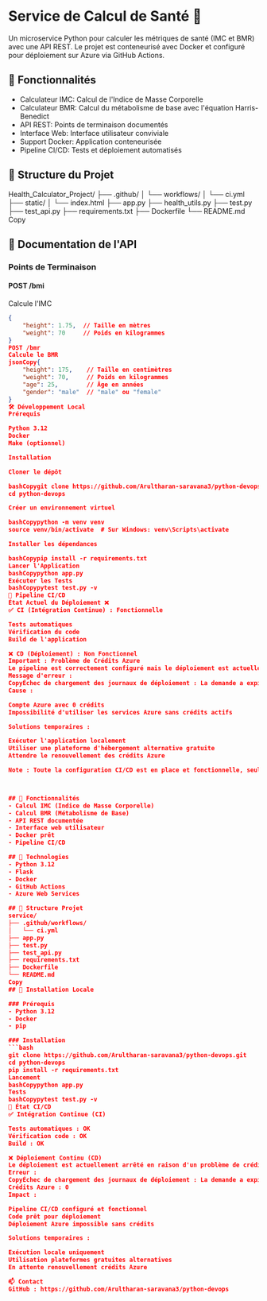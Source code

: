 # Service de Calcul de Santé 🏥

Un microservice Python pour calculer les métriques de santé (IMC et BMR) avec une API REST. Le projet est conteneurisé avec Docker et configuré pour déploiement sur Azure via GitHub Actions.

## 🌟 Fonctionnalités
- Calculateur IMC: Calcul de l'Indice de Masse Corporelle
- Calculateur BMR: Calcul du métabolisme de base avec l'équation Harris-Benedict
- API REST: Points de terminaison documentés
- Interface Web: Interface utilisateur conviviale
- Support Docker: Application conteneurisée
- Pipeline CI/CD: Tests et déploiement automatisés

## 📂 Structure du Projet
Health_Calculator_Project/
├── .github/
│   └── workflows/
│       └── ci.yml
├── static/
│   └── index.html
├── app.py
├── health_utils.py
├── test.py
├── test_api.py
├── requirements.txt
├── Dockerfile
└── README.md
Copy
## 📖 Documentation de l'API

### Points de Terminaison

#### POST /bmi
Calcule l'IMC
```json
{
    "height": 1.75,  // Taille en mètres
    "weight": 70     // Poids en kilogrammes
}
POST /bmr
Calcule le BMR
jsonCopy{
    "height": 175,    // Taille en centimètres
    "weight": 70,     // Poids en kilogrammes
    "age": 25,        // Âge en années
    "gender": "male"  // "male" ou "female"
}
🛠️ Développement Local
Prérequis

Python 3.12
Docker
Make (optionnel)

Installation

Cloner le dépôt

bashCopygit clone https://github.com/Arultharan-saravana3/python-devops.git
cd python-devops

Créer un environnement virtuel

bashCopypython -m venv venv
source venv/bin/activate  # Sur Windows: venv\Scripts\activate

Installer les dépendances

bashCopypip install -r requirements.txt
Lancer l'Application
bashCopypython app.py
Exécuter les Tests
bashCopypytest test.py -v
🔄 Pipeline CI/CD
État Actuel du Déploiement ❌
✅ CI (Intégration Continue) : Fonctionnelle

Tests automatiques
Vérification du code
Build de l'application

❌ CD (Déploiement) : Non Fonctionnel
Important : Problème de Crédits Azure
Le pipeline est correctement configuré mais le déploiement est actuellement impossible en raison d'un compte Azure sans crédits.
Message d'erreur :
CopyÉchec de chargement des journaux de déploiement : La demande a expiré
Cause :

Compte Azure avec 0 crédits
Impossibilité d'utiliser les services Azure sans crédits actifs

Solutions temporaires :

Exécuter l'application localement
Utiliser une plateforme d'hébergement alternative gratuite
Attendre le renouvellement des crédits Azure

Note : Toute la configuration CI/CD est en place et fonctionnelle, seul le déploiement final est bloqué à cause du manque de crédits Azure.



## 🌟 Fonctionnalités
- Calcul IMC (Indice de Masse Corporelle)
- Calcul BMR (Métabolisme de Base)
- API REST documentée
- Interface web utilisateur
- Docker prêt
- Pipeline CI/CD 

## 🔧 Technologies
- Python 3.12
- Flask
- Docker
- GitHub Actions
- Azure Web Services

## 📂 Structure Projet
service/
├── .github/workflows/
│   └── ci.yml
├── app.py
├── test.py
├── test_api.py
├── requirements.txt
├── Dockerfile
└── README.md
Copy
## 🚀 Installation Locale

### Prérequis
- Python 3.12
- Docker
- pip

### Installation
```bash
git clone https://github.com/Arultharan-saravana3/python-devops.git
cd python-devops
pip install -r requirements.txt
Lancement
bashCopypython app.py
Tests
bashCopypytest test.py -v
🔄 État CI/CD
✅ Intégration Continue (CI)

Tests automatiques : OK
Vérification code : OK
Build : OK

❌ Déploiement Continu (CD)
Le déploiement est actuellement arrêté en raison d'un problème de crédits Azure.
Erreur :
CopyÉchec de chargement des journaux de déploiement : La demande a expiré
Crédits Azure : 0
Impact :

Pipeline CI/CD configuré et fonctionnel
Code prêt pour déploiement
Déploiement Azure impossible sans crédits

Solutions temporaires :

Exécution locale uniquement
Utilisation plateformes gratuites alternatives
En attente renouvellement crédits Azure

📫 Contact
GitHub : https://github.com/Arultharan-saravana3/python-devops
